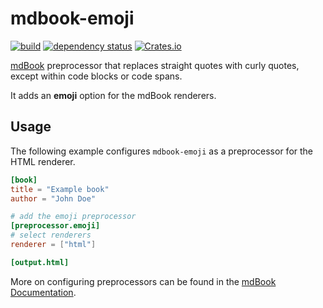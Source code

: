 # mdbook-emoji

[![build](https://github.com/almereyda/mdbook-emoji/workflows/build/badge.svg)](https://github.com/almereyda/mdbook-emoji/actions?query=workflow%3Abuild)
[![dependency status](https://deps.rs/repo/github/almereyda/mdbook-emoji/status.svg)](https://deps.rs/repo/github/almereyda/mdbook-emoji)
[![Crates.io](https://img.shields.io/crates/v/mdbook-emoji)](https://crates.io/crates/mdbook-emoji)

[mdBook](https://github.com/rust-lang/mdBook) preprocessor that replaces straight quotes with curly quotes, except within code blocks or code spans.

It adds an **emoji** option for the mdBook renderers.

## Usage

The following example configures `mdbook-emoji` as a preprocessor for the HTML renderer.

```toml
[book]
title = "Example book"
author = "John Doe"

# add the emoji preprocessor
[preprocessor.emoji]
# select renderers
renderer = ["html"]

[output.html]
```

More on configuring preprocessors can be found in the [mdBook Documentation](https://rust-lang.github.io/mdBook/format/config.html#configuring-preprocessors).
